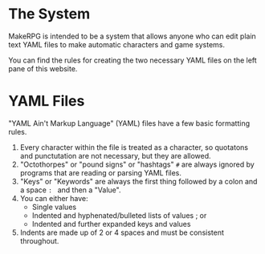 # The System

MakeRPG is intended to be a system that allows anyone who can edit plain text YAML files to make automatic characters and game systems.

You can find the rules for creating the two necessary YAML files on the left pane of this website.

# YAML Files

"YAML Ain't Markup Language" (YAML) files have a few basic formatting rules.

1. Every character within the file is treated as a character, so quotatons and punctutation are not necessary, but they are allowed.
1. "Octothorpes" or "pound signs" or "hashtags" `#` are always ignored by programs that are reading or parsing YAML files.
1. "Keys" or "Keywords" are always the first thing followed by a colon and a space `: ` and then a "Value".
1. You can either have:
    - Single values
    - Indented and hyphenated/bulleted lists of values ; or
    - Indented and further expanded keys and values
1. Indents are made up of 2 or 4 spaces and must be consistent throughout.
